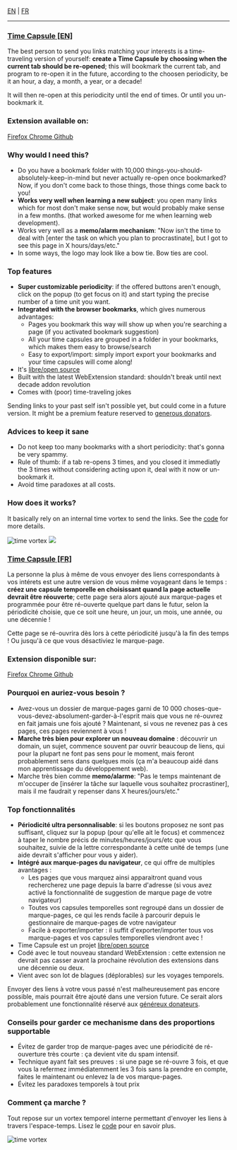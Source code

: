 <a href="#EN" rel="alternate" hreflang="en">EN</a> | <a href="#FR" rel="alternate" hreflang="fr">FR</a>

<hr>

<h3><a name="EN" href="#EN">Time Capsule [EN]</a></h3>

The best person to send you links matching your interests is a time-traveling version of yourself: <strong>create a Time Capsule by choosing when the current tab should be re-opened</strong>; this will bookmark the current tab, and program to re-open it in the future, according to the choosen periodicity, be it an hour, a day, a month, a year, or a decade!

It will then re-open at this periodicity until the end of times. Or until you un-bookmark it.

<h3>Extension available on:</h3>
<div class="marketplaces">
  <a href="https://addons.mozilla.org/en-US/addon/time-capsule" target="_blank">
    <i class="fa fa-firefox"></i>
    <span>Firefox</span>
  </a>
  <a href="https://chrome.google.com/webstore/detail/time-capsule/mmpajmbpehdbemfblpmkfmmdampljkdi" target="_blank">
    <i class="fa fa-chrome"></i>
    <span>Chrome</span>
  </a>
  <a href="http://github.com/maxlath/time-capsule" target="_blank">
    <i class="fa fa-github"></i>
    <span>Github</span>
  </a>
</div>

<h3>Why would I need this?</h3>
<ul class="bullet-list">
  <li>Do you have a bookmark folder with 10,000 things-you-should-absolutely-keep-in-mind but never actually re-open once bookmarked? Now, if you don't come back to those things, those things come back to you!</li>
  <li><strong>Works very well when learning a new subject</strong>: you open many links which for most don't make sense now, but would probably make sense in a few months. (that worked awesome for me when learning web development).</li>
  <li>
    Works very well as a <strong>memo/alarm mechanism</strong>: "Now isn't the time to deal with [enter the task on which you plan to procrastinate], but I got to see this page in X hours/days/etc."
  </li>
  <li>In some ways, the logo may look like a bow tie. Bow ties are cool.</li>
</ul>

<h3>Top features</h3>
<ul class="bullet-list">
  <li><strong>Super customizable periodicity</strong>: if the offered buttons aren't enough, click on the popup (to get focus on it) and start typing the precise number of a time unit you want.</li>
  <li><strong>Integrated with the browser bookmarks</strong>, which gives numerous advantages:
    <ul>
      <li>Pages you bookmark this way will show up when you're searching a page (if you activated bookmark suggestion)</li>
      <li>All your time capsules are grouped in a folder in your bookmarks, which makes them easy to browse/search</li>
      <li>Easy to export/import: simply import export your bookmarks and your time capsules will come along!</li>
    </ul>
  </li>
  <li>It's <a href="http://github.com/maxlath/time-capsule" title="read Time Capsule code on Github">libre/open source</a></li>
  <li>Built with the latest WebExtension standard: shouldn't break until next decade addon revolution</li>
  <li>Comes with (poor) time-traveling jokes</li>
</ul>

Sending links to your past self isn't possible yet, but could come in a future version. It might be a premium feature reserved to <a href="https://liberapay.com/maxlath" title="Make recurrent donations on Liberapay">generous donators</a>.

<h3>Advices to keep it sane</h3>
<ul class="bullet-list">
  <li>Do not keep too many bookmarks with a short periodicity: that's gonna be very spammy.</li>
  <li>Rule of thumb: if a tab re-opens 3 times, and you closed it immediatly the 3 times without considering acting upon it, deal with it now or un-bookmark it.</li>
  <li>Avoid time paradoxes at all costs.</li>
</ul>

<h3>How does it works?</h3>
<p>
  It basically rely on an internal time vortex to send the links. See the <a href="https://github.com/maxlath/time-capsule">code</a> for more details.
</p>
<img src="https://i.ytimg.com/vi/B8zNLceCQXY/maxresdefault.jpg" alt="time vortex">

<a name="FR" href="#FR">
  <img src="https://github.com/maxlath/time-capsule/raw/master/img/banners/time-capsule-on-dark-sky-with-title-and-subtitle.jpg">
  <h3>Time Capsule [FR]</h3>
</a>
La personne la plus à même de vous envoyer des liens correspondants à vos intérets est une autre version de vous même voyageant dans le temps : <strong>créez une capsule temporelle en choisissant quand la page actuelle devrait être réouverte</strong>; cette page sera alors ajouté aux marque-pages et programmée pour être ré-ouverte quelque part dans le futur, selon la périodicité choisie, que ce soit une heure, un jour, un mois, une année, ou une décennie !

Cette page se ré-ouvrira dès lors à cette périodicité jusqu'à la fin des temps ! Ou jusqu'à ce que vous désactiviez le marque-page.

<h3>Extension disponible sur:</h3>
<div class="marketplaces">
  <a href="https://addons.mozilla.org/en-US/addon/time-capsule" target="_blank">
    <i class="fa fa-firefox"></i>
    <span>Firefox</span>
  </a>
  <a href="https://chrome.google.com/webstore/detail/time-capsule/mmpajmbpehdbemfblpmkfmmdampljkdi" target="_blank">
    <i class="fa fa-chrome"></i>
    <span>Chrome</span>
  </a>
  <a href="http://github.com/maxlath/time-capsule" target="_blank">
    <i class="fa fa-github"></i>
    <span>Github</span>
  </a>
</div>

<h3>Pourquoi en auriez-vous besoin ?</h3>
<ul class="bullet-list">
  <li>Avez-vous un dossier de marque-pages garni de 10 000 choses-que-vous-devez-absolument-garder-à-l'esprit mais que vous ne ré-ouvrez en fait jamais une fois ajouté ? Maintenant, si vous ne revenez pas à ces pages, ces pages reviennent à vous !</li>
  <li><strong>Marche très bien pour explorer un nouveau domaine</strong> : découvrir un domain, un sujet, commence souvent par ouvrir beaucoup de liens, qui pour la plupart ne font pas sens pour le moment, mais feront probablement sens dans quelques mois (ça m'a beaucoup aidé dans mon apprentissage du développement web).</li>
  <li>
    Marche très bien comme <strong>memo/alarme</strong>: "Pas le temps maintenant de m'occuper de [insérer la tâche sur laquelle vous souhaitez procrastiner], mais il me faudrait y repenser dans X heures/jours/etc."
  </li>
</ul>

<h3>Top fonctionnalités</h3>
<ul class="bullet-list">
  <li><strong>Périodicité ultra personnalisable</strong>: si les boutons proposez ne sont pas suffisant, cliquez sur la popup (pour qu'elle ait le focus) et commencez à taper le nombre précis de minutes/heures/jours/etc que vous souhaitez, suivie de la lettre correspondante à cette unité de temps (une aide devrait s'afficher pour vous y aider).</li>
  <li><strong>Intégré aux marque-pages du navigateur</strong>, ce qui offre de multiples avantages :
    <ul>
      <li>Les pages que vous marquez ainsi apparaitront quand vous rechercherez une page depuis la barre d'adresse (si vous avez activé la fonctionnalité de suggestion de marque page de votre navigateur)</li>
      <li>Toutes vos capsules temporelles sont regroupé dans un dossier de marque-pages, ce qui les rends facile à parcourir depuis le gestionnaire de marque-pages de votre navigateur</li>
      <li>Facile à exporter/importer : il suffit d'exporter/importer tous vos marque-pages et vos capsules temporelles viendront avec !</li>
    </ul>
  </li>
  <li>Time Capsule est un projet <a href="http://github.com/maxlath/time-capsule" title="lire le code sur Github">libre/open source</a></li>
  <li>Codé avec le tout nouveau standard WebExtension : cette extension ne devrait pas casser avant la prochaine révolution des extensions dans une décennie ou deux.</li>
  <li>Vient avec son lot de blagues (déplorables) sur les voyages temporels.</li>
</ul>

Envoyer des liens à votre vous passé n'est malheureusement pas encore possible, mais pourrait être ajouté dans une version future. Ce serait alors probablement une fonctionnalité réservé aux <a href="https://liberapay.com/maxlath" title="Faire un don récurrent sur Liberapay">généreux donateurs</a>.

<h3>Conseils pour garder ce mechanisme dans des proportions supportable</h3>
<ul class="bullet-list">
  <li>Évitez de garder trop de marque-pages avec une périodicité de ré-ouverture très courte : ça devient vite du spam intensif.</li>
  <li>Technique ayant fait ses preuves : si une page se ré-ouvre 3 fois, et que vous la refermez immédiatemment les 3 fois sans la prendre en compte, faites le maintenant ou enlevez la de vos marque-pages.</li>
  <li>Évitez les paradoxes temporels à tout prix</li>
</ul>

<h3>Comment ça marche ?</h3>
<p>
  Tout repose sur un vortex temporel interne permettant d'envoyer les liens à travers l'espace-temps. Lisez le <a href="https://github.com/maxlath/time-capsule">code</a> pour en savoir plus.
</p>
<img src="https://i.ytimg.com/vi/B8zNLceCQXY/maxresdefault.jpg" alt="time vortex">
